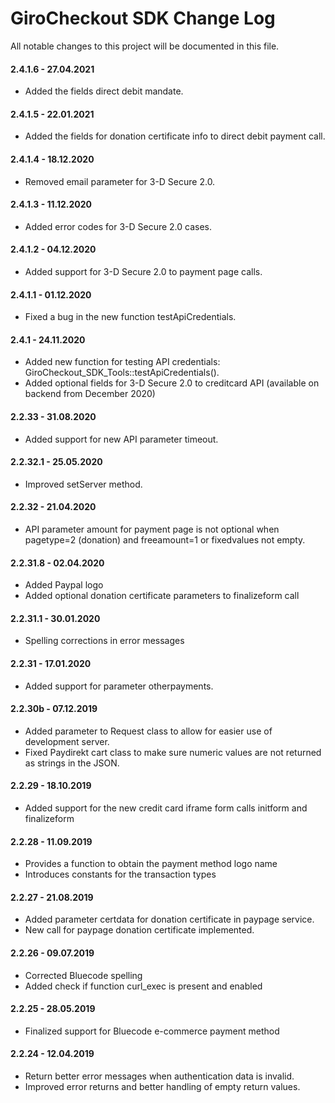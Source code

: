 # GiroCheckout SDK Change Log

All notable changes to this project will be documented in this file.

#### 2.4.1.6 - 27.04.2021
- Added the fields direct debit mandate.

#### 2.4.1.5 - 22.01.2021
- Added the fields for donation certificate info to direct debit payment call.

#### 2.4.1.4 - 18.12.2020
- Removed email parameter for 3-D Secure 2.0.

#### 2.4.1.3 - 11.12.2020
- Added error codes for 3-D Secure 2.0 cases.

#### 2.4.1.2 - 04.12.2020
- Added support for 3-D Secure 2.0 to payment page calls.

#### 2.4.1.1 - 01.12.2020
- Fixed a bug in the new function testApiCredentials.

#### 2.4.1 - 24.11.2020
- Added new function for testing API credentials: GiroCheckout_SDK_Tools::testApiCredentials().
- Added optional fields for 3-D Secure 2.0 to creditcard API (available on backend from December 2020) 

#### 2.2.33 - 31.08.2020
- Added support for new API parameter timeout. 

#### 2.2.32.1 - 25.05.2020
- Improved  setServer method. 

#### 2.2.32 - 21.04.2020
- API parameter amount for payment page is not optional when pagetype=2 (donation) and freeamount=1 or fixedvalues not empty.

#### 2.2.31.8 - 02.04.2020
- Added Paypal logo
- Added optional donation certificate parameters to finalizeform call

#### 2.2.31.1 - 30.01.2020
- Spelling corrections in error messages

#### 2.2.31 - 17.01.2020
- Added support for parameter otherpayments. 

#### 2.2.30b - 07.12.2019
- Added parameter to Request class to allow for easier use of development server.
- Fixed Paydirekt cart class to make sure numeric values are not returned as strings in the JSON.

#### 2.2.29 - 18.10.2019
- Added support for the new credit card iframe form calls initform and finalizeform

#### 2.2.28 - 11.09.2019
- Provides a function to obtain the payment method logo name
- Introduces constants for the transaction types

#### 2.2.27 - 21.08.2019
- Added parameter certdata for donation certificate in paypage service.
- New call for paypage donation certificate implemented.

#### 2.2.26 - 09.07.2019
- Corrected Bluecode spelling
- Added check if function curl_exec is present and enabled

#### 2.2.25 - 28.05.2019
- Finalized support for Bluecode e-commerce payment method

#### 2.2.24 - 12.04.2019
- Return better error messages when authentication data is invalid.
- Improved error returns and better handling of empty return values.

